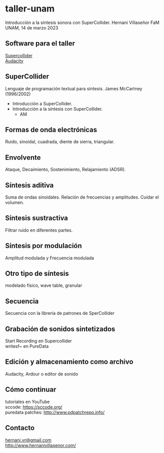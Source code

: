 # taller-unam
Introducción a la síntesis sonora con SuperCollider.
Hernani Villaseñor
FaM UNAM, 14 de marzo 2023

## Software para el taller
[Supercollider](https://supercollider.github.io/)  
[Audacity](https://www.audacityteam.org/)   

## SuperCollider
Lenguaje de programación textual para síntesis. James McCartney (1996/2002)  
- Introducción a SuperCollider.  
- Introducción a la síntesis con SuperCollider.
  - AM  
## Formas de onda electrónicas
Ruido, sinoidal, cuadrada, diente de sierra, triangular.  

## Envolvente
Ataque, Decaimiento, Sostenimiento, Relajamiento (ADSR).

## Síntesis aditiva
Suma de ondas sinoidales. Relación de frecuencias y amplitudes. Cuidar el volumen.

## Síntesis sustractiva
Filtrar ruido en diferentes partes.

## Síntesis por modulación
Amplitud modulada y Frecuencia modulada

## Otro tipo de síntesis
modelado físico, wave table, granular

## Secuencia
Secuencia con la librería de patrones de SperCollider

## Grabación de sonidos sintetizados
Start Recording en Supercollider  
writesf~ en PureData

## Edición y almacenamiento como archivo
Audacity, Ardour o editor de sonido

## Cómo continuar
tutoriales en YouTube  
sccode: https://sccode.org/  
puredata patches: http://www.pdpatchrepo.info/

## Contacto
hernani.vr@gmail.com  
http://www.hernanivillasenor.com/
